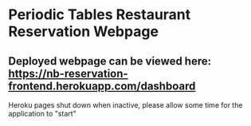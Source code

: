 # Periodic Tables Restaurant Reservation Webpage
## Deployed webpage can be viewed here: https://nb-reservation-frontend.herokuapp.com/dashboard
Heroku pages shut down when inactive, please allow some time for the application to "start"

## 
